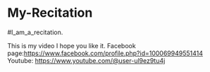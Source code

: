 # My-Recitation
#I_am_a_recitation.

This is my video I hope you like it.
Facebook page:https://www.facebook.com/profile.php?id=100069949551414
Youtube: https://www.youtube.com/@user-ul9ez9tu4j

